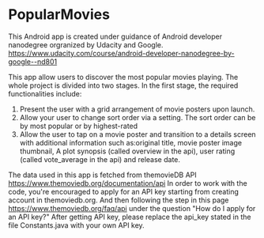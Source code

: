 # PopularMovies
This Android app is created under guidance of Android developer nanodegree orgranized by Udacity and Google. https://www.udacity.com/course/android-developer-nanodegree-by-google--nd801

This app allow users to discover the most popular movies playing. The whole project is divided into two stages.
In the first stage, the required functionalities include:
1. Present the user with a grid arrangement of movie posters upon launch.
2. Allow your user to change sort order via a setting. The sort order can be by most popular or by highest-rated
3. Allow the user to tap on a movie poster and transition to a details screen with additional information such as:original title, movie poster image thumbnail, A plot synopsis (called overview in the api), user rating (called vote_average in the api) and release date.

The data used in this app is fetched from themovieDB API https://www.themoviedb.org/documentation/api
In order to work with the code, you're encouraged to apply for an API key starting from creating account in themoviedb.org. 
And then following the step in this page https://www.themoviedb.org/faq/api under the question "How do I apply for an API key?"
After getting API key, please replace the api_key stated in the file Constants.java with your own API key.
